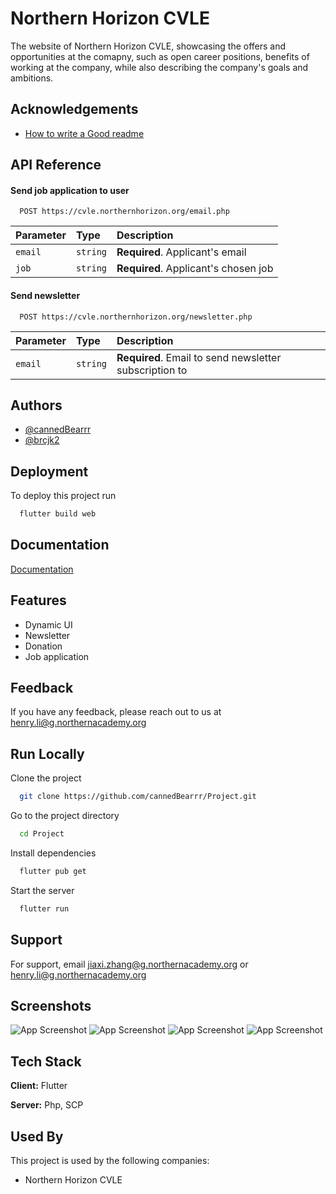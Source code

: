 # Northern Horizon CVLE

The website of Northern Horizon CVLE, showcasing the offers and opportunities at the comapny, such as open career positions, benefits of working at the company, while also describing the company's goals and ambitions. 


## Acknowledgements

 
 - [How to write a Good readme](https://bulldogjob.com/news/449-how-to-write-a-good-readme-for-your-github-project)


## API Reference

#### Send job application to user

```http
  POST https://cvle.northernhorizon.org/email.php
```

| Parameter | Type     | Description                          |
|:----------| :------- |:-------------------------------------|
| `email`   | `string` | **Required**. Applicant's email      |
 | `job`    | `string` | **Required**. Applicant's chosen job |

#### Send newsletter

```http
  POST https://cvle.northernhorizon.org/newsletter.php
```

| Parameter | Type     | Description                                            |
|:----------| :------- |:-------------------------------------------------------|
| `email`   | `string` | **Required**. Email to send newsletter subscription to |

## Authors

- [@cannedBearrr](https://github.com/cannedBearrr)
- [@brcjk2](https://github.com/brcjk2)



## Deployment

To deploy this project run

```bash
  flutter build web
```


## Documentation

[Documentation](https://docs.google.com/document/d/1OxBElLyvzMfaspCuPWi3Stdw2suMHGqGUGikf0WbT-I/edit#heading=h.rbep76rfagj0)

## Features

- Dynamic UI
- Newsletter
- Donation
- Job application


## Feedback

If you have any feedback, please reach out to us at henry.li@g.northernacademy.org


## Run Locally

Clone the project

```bash
  git clone https://github.com/cannedBearrr/Project.git
```

Go to the project directory

```bash
  cd Project
```

Install dependencies

```bash
  flutter pub get
```

Start the server

```bash
  flutter run
```


## Support

For support, email jiaxi.zhang@g.northernacademy.org or henry.li@g.northernacademy.org


## Screenshots

![App Screenshot](assets/images/ParentP.png)
![App Screenshot](assets/images/BusinessP.png)
![App Screenshot](assets/images/BenefitP.png)
![App Screenshot](assets/images/HowtoAchieveP.png)


## Tech Stack

**Client:** Flutter

**Server:** Php, SCP

## Used By

This project is used by the following companies:

- Northern Horizon CVLE
